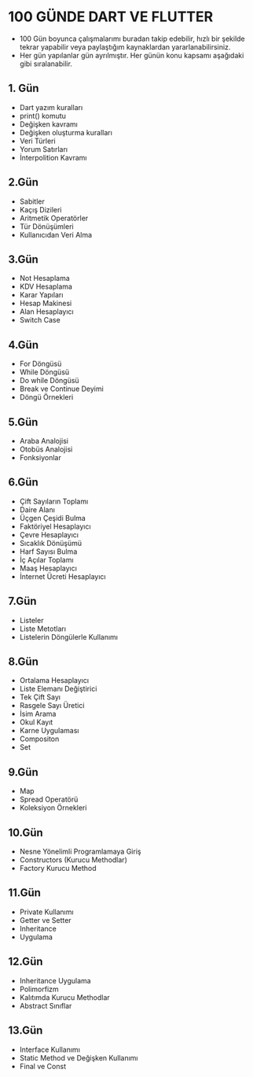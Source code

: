 # 100 GÜNDE DART VE FLUTTER
- 100 Gün boyunca çalışmalarımı buradan takip edebilir, hızlı bir şekilde tekrar yapabilir veya paylaştığım kaynaklardan yararlanabilirsiniz.
- Her gün yapılanlar gün ayrılmıştır. Her günün konu kapsamı aşağıdaki gibi sıralanabilir.
## 1. Gün
- Dart yazım kuralları 
- print() komutu
- Değişken kavramı
- Değişken oluşturma kuralları
- Veri Türleri
- Yorum Satırları
- İnterpolition Kavramı

## 2.Gün
- Sabitler
- Kaçış Dizileri
- Aritmetik Operatörler
- Tür Dönüşümleri
- Kullanıcıdan Veri Alma


## 3.Gün
- Not Hesaplama
- KDV Hesaplama
- Karar Yapıları
- Hesap Makinesi
- Alan Hesaplayıcı
- Switch Case

## 4.Gün
- For Döngüsü
- While Döngüsü
- Do while Döngüsü
- Break ve Continue Deyimi
- Döngü Örnekleri

## 5.Gün
- Araba Analojisi
- Otobüs Analojisi
- Fonksiyonlar

## 6.Gün
- Çift Sayıların Toplamı
- Daire Alanı
- Üçgen Çeşidi Bulma
- Faktöriyel Hesaplayıcı
- Çevre Hesaplayıcı
- Sıcaklık Dönüşümü 
- Harf Sayısı Bulma
- İç Açılar Toplamı 
- Maaş Hesaplayıcı
- İnternet Ücreti Hesaplayıcı

## 7.Gün
- Listeler
- Liste Metotları 
- Listelerin Döngülerle Kullanımı

## 8.Gün
- Ortalama Hesaplayıcı
- Liste Elemanı Değiştirici
- Tek Çift Sayı
- Rasgele Sayı Üretici
- İsim Arama
- Okul Kayıt
- Karne Uygulaması
- Compositon 
- Set

## 9.Gün
- Map
- Spread Operatörü
- Koleksiyon Örnekleri

## 10.Gün
- Nesne Yönelimli Programlamaya Giriş
- Constructors (Kurucu Methodlar)
- Factory Kurucu Method

## 11.Gün
- Private Kullanımı
- Getter ve Setter
- Inheritance
- Uygulama

## 12.Gün
- Inheritance Uygulama
- Polimorfizm
- Kalıtımda Kurucu Methodlar
- Abstract Sınıflar

## 13.Gün
- Interface Kullanımı
- Static Method ve Değişken Kullanımı
- Final ve Const 